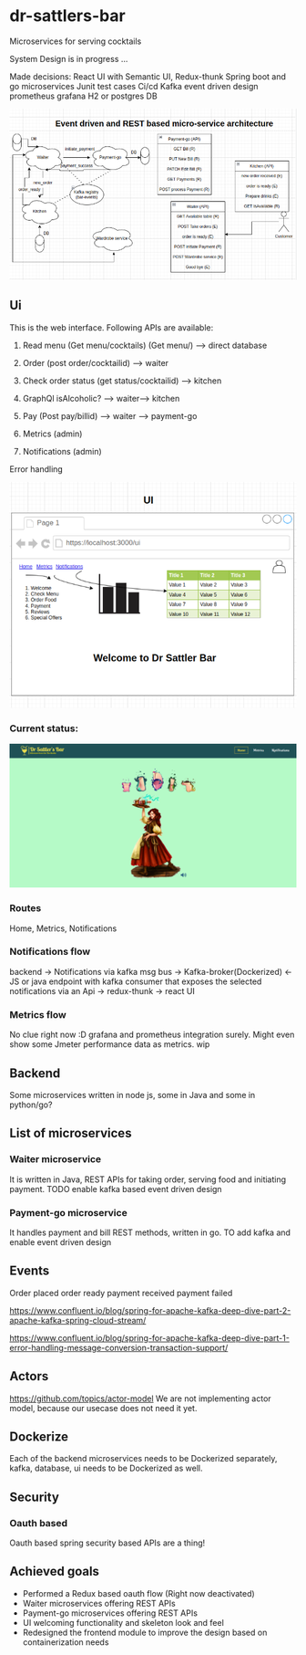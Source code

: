 # dr-sattlers-bar
Microservices for serving cocktails

System Design is in progress ...

Made decisions:
React UI with Semantic UI, Redux-thunk
Spring boot and go microservices
Junit test cases
Ci/cd
Kafka event driven design
prometheus grafana
H2 or postgres DB

![Architecture](system-design.png)


## Ui
This is the web interface. Following APIs are available:
1) Read menu (Get menu/cocktails) (Get menu/) --> direct database
2) Order (post order/cocktailid) --> waiter
3) Check order status (get status/cocktailid) --> kitchen
4) GraphQl isAlcoholic? --> waiter--> kitchen
5) Pay (Post pay/billid) --> waiter --> payment-go

6) Metrics (admin)
7) Notifications (admin)

Error handling

![UX](ux.png)

### Current status:
![homepage](ui-home-page.png)

### Routes
Home, Metrics, Notifications

### Notifications flow
backend -> Notifications via kafka msg bus -> Kafka-broker(Dockerized) <- JS or java endpoint with kafka consumer that exposes the selected notifications via an Api -> redux-thunk -> react UI

### Metrics flow
No clue right now :D grafana and prometheus integration surely. Might even show some Jmeter performance data as metrics. wip

## Backend
Some microservices written in node js, some in Java and some in python/go?

## List of microservices

### Waiter microservice
It is written in Java, REST APIs for taking order, serving food and initiating payment. TODO enable kafka based event driven design
### Payment-go microservice
It handles payment and bill REST methods, written in go. TO add kafka and enable event driven design

## Events

Order placed
order ready
payment received
payment failed

https://www.confluent.io/blog/spring-for-apache-kafka-deep-dive-part-2-apache-kafka-spring-cloud-stream/

https://www.confluent.io/blog/spring-for-apache-kafka-deep-dive-part-1-error-handling-message-conversion-transaction-support/


## Actors
https://github.com/topics/actor-model
We are not implementing actor model, because our usecase does not need it yet.

## Dockerize
Each of the backend microservices needs to be Dockerized separately, kafka, database, ui needs to be Dockerized as well.

## Security
### Oauth based
Oauth based spring security based APIs are a thing!

## Achieved goals
- Performed a Redux based oauth flow (Right now deactivated)
- Waiter microservices offering REST APIs
- Payment-go microservices offering REST APIs
- UI welcoming functionality and skeleton look and feel
- Redesigned the frontend module to improve the design based on containerization needs



